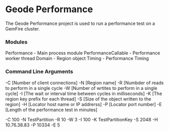 # Geode Performance #

The Geode Performance project is used to run a performance test on a GemFire cluster.






### Modules ###

Performance - Main process module
PerformanceCallable - Performance worker thread
Domain - Region object 
Timing - Performance Timing

### Command Line Arguments ###
-C [Number of client connections]
-N [Region name]
-R [Numbder of reads to perform in a single cycle
-W [Number of wrtites to perform in a single cycle]
-I [The wait or interval time between cycles in milliseconds]
-K [The region key prefix for each thread]
-S [Size of the object written to the region]
-H [Locator host name or IP addrerss]
-P [Locator port number]
-E [Length of the performance test in minutes]



-C 100 -N TestPartition -R 10 -W 3 -I 100 -K TestPartitionKey -S 2048 -H 10.76.38.83 -P 10334 -E 5
